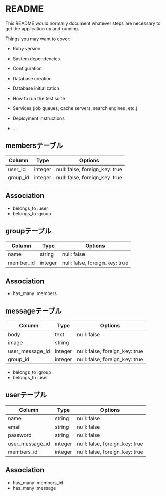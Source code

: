 # README

This README would normally document whatever steps are necessary to get the
application up and running.

Things you may want to cover:

* Ruby version

* System dependencies

* Configuration

* Database creation

* Database initialization

* How to run the test suite

* Services (job queues, cache servers, search engines, etc.)

* Deployment instructions

* ...

## membersテーブル

|Column|Type|Options|
|------|----|-------|
|user_id|integer|null: false, foreign_key: true|
|group_id|integer|null: false, foreign_key :true|

## Association
- belongs_to :user
- belongs_to :group

## groupテーブル

|Column|Type|Options|
|------|----|-------|
|name|string|null: false|
|member_id|integer|null: false, foreign_key: true|

## Association
- has_many :members

## messageテーブル

|Column|Type|Options|
|------|----|-------|
|body|text|null: false|
|image|string|
|user_message_id|integer|null: false, foreign_key: true|
|group_id|integer|null: false, foreign_key: true|
- belongs_to :group
- belongs_to :user

## userテーブル

|Column|Type|Options|
|------|----|-------|
|name|string|null: false|
|email|string|null: false|
|password|string|null: false|
|user_message_id|integer|null: false, foreign_key: true|
|members_id|integer|null: false, foreign_key: true|

## Association
- has_many :members_id
- has_many :message

<!-- ## user_messageテーブル

|Column|Type|Options|
|------|----|-------|
|user_id|integer|null: false, foreign_key: true|
|message_id|integer|null: false, foreign_key: true|

## Association
- belong_to :user
- belong_to :message
 -->














